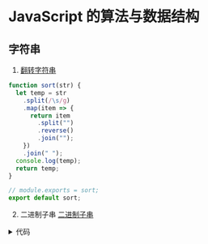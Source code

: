 # JavaScript 的算法与数据结构

## 字符串

1. [翻转字符串](https://github.com/liulinboyi/Algorithm-and-data-structure-of-JavaScript/blob/master/src/%E7%BF%BB%E8%BD%AC%E5%AD%97%E7%AC%A6%E4%B8%B2.ts)

```javascript
function sort(str) {
  let temp = str
    .split(/\s/g)
    .map(item => {
      return item
        .split("")
        .reverse()
        .join("");
    })
    .join(" ");
  console.log(temp);
  return temp;
}

// module.exports = sort;
export default sort;
```

2. 二进制子串
   [二进制子串](https://github.com/liulinboyi/Algorithm-and-data-structure-of-JavaScript/blob/master/src/%E4%BA%8C%E8%BF%9B%E5%88%B6%E5%AD%90%E4%B8%B2.ts)

<details>
  <summary>代码</summary>
  <pre>
  <code>export default s => {
  let last = 0; // last 上一次连续的个数
  let cur = 0; // cur  当前数字连续的个数
  let count = 0; // 符合规则子串的数量
  let len = s.length;
  for (let i = 0; i < len - 1; i++) {
    cur++;
    if (last >= cur) {
      count++;
    }
    if (s[i] != s[i + 1]) {
      last = cur;
      cur = 0;
    }
  }
// 最后一位情况
// cur ==0 <=> 后两位不同
if (cur == 0) {
cur = 1;
} else {
cur++;
}
if (last >= cur) {
count++;
}
return count;
};</code>

  </pre>
</details>
